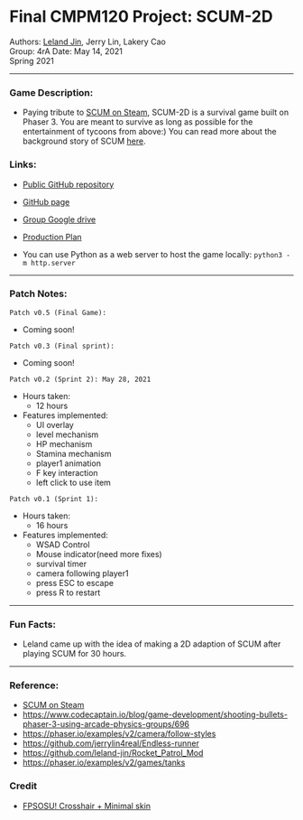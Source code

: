 # Final CMPM120 Project: SCUM-2D
Authors: [Leland Jin](mailto:nli32@ucsc.edu), Jerry Lin, Lakery Cao \
Group: 4rA
Date: May 14, 2021 \
Spring 2021  

---
### Game Description:
- Paying tribute to [SCUM on Steam](https://store.steampowered.com/app/513710), SCUM-2D is a survival game built on Phaser 3. You are meant to survive as long as possible for the entertainment of tycoons from above:)
You can read more about the background story of SCUM [here](https://scum-game.fandom.com/wiki/Scum).

### Links:
- [Public GitHub repository](https://github.com/jerrylin4real/scum-2D)

- [GitHub page](https://jerrylin4real.github.io/scum-2D/)

- [Group Google drive](https://drive.google.com/drive/folders/1LB6Vdx5lpXOuZgMV4hXCGnVQgUnjNuvu?usp=sharing)

- [Production Plan](https://docs.google.com/spreadsheets/d/1IPQ5VGNMIJ-X7-zjF-Um_xaEgY5ljL-dkttPFAnFF-o/edit?usp=sharing)


- You can use Python as a web server to host the game locally: `python3 -m http.server`
  
---
### Patch Notes:

`Patch v0.5 (Final Game):`
- Coming soon!

`Patch v0.3 (Final sprint):`
- Coming soon!

`Patch v0.2 (Sprint 2): May 28, 2021`
- Hours taken: 
  - 12 hours
- Features implemented:
  - UI overlay
  - level mechanism
  - HP mechanism 
  - Stamina mechanism
  - player1 animation
  - F key interaction 
  - left click to use item 

`Patch v0.1 (Sprint 1):`
- Hours taken: 
  - 16 hours
- Features implemented:
  - WSAD Control
  - Mouse indicator(need more fixes)
  - survival timer
  - camera following player1
  - press ESC to escape 
  - press R to restart

---

### Fun Facts:
- Leland came up with the idea of making a 2D adaption of SCUM after playing SCUM for 30 hours. 
  
---
### Reference:
- [SCUM on Steam](https://store.steampowered.com/app/513710)
- https://www.codecaptain.io/blog/game-development/shooting-bullets-phaser-3-using-arcade-physics-groups/696
- https://phaser.io/examples/v2/camera/follow-styles
- https://github.com/jerrylin4real/Endless-runner
- https://github.com/leland-jin/Rocket_Patrol_Mod
- https://phaser.io/examples/v2/games/tanks
 
### Credit  
- [FPSOSU! Crosshair + Minimal skin](https://steamcommunity.com/sharedfiles/filedetails/?id=1789952373)
